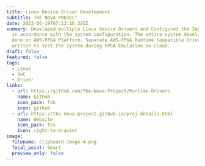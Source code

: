 ```yaml
---
title: Linux Device Driver Development
subtitle: THE NOVA PROJECT
date: 2023-06-19T07:12:18.325Z
summary: Developed multiple Linux Device Drivers and Configured the Zephyr RTOS
  in accordance with the system configuration. The entire system development was
  done on AWS-FPGA Platform. Separate AWS-FPGA Runtime Compatible Drivers were
  written to test the system during FPGA Emulation on Cloud.
draft: false
featured: false
tags:
  - Linux
  - SoC
  - Driver
links:
  - url: https://github.com/The-Nova-Project/Runtime-Drivers
    name: Github
    icon_pack: fab
    icon: github
  - url: https://the-nova-project.github.io/proj-details.html
    name: Website
    icon_pack: fas
    icon: right-to-bracket
image:
  filename: clipboard-image-4.png
  focal_point: Smart
  preview_only: false
---
```

